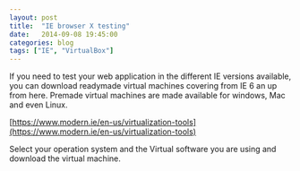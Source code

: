 ```yaml
---
layout: post
title:  "IE browser X testing"
date:   2014-09-08 19:45:00
categories: blog
tags: ["IE", "VirtualBox"]
---
```


If you need to test your web application in the different IE versions available, you can download readymade virtual machines covering from IE 6 an up from here. Premade virtual machines are made available for windows, Mac and even Linux.

[https://www.modern.ie/en-us/virtualization-tools](https://www.modern.ie/en-us/virtualization-tools)

Select your operation system and the Virtual software you are using and download the virtual machine. 
